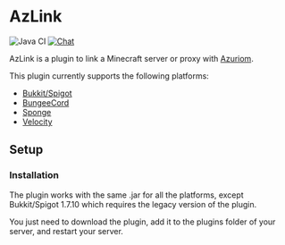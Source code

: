 # AzLink

![Java CI](https://github.com/Azuriom/AzLink/workflows/Java%20CI/badge.svg)
[![Chat](https://img.shields.io/discord/625774284823986183?color=7289da&label=Discord&logo=discord&logoColor=fff&style=flat-square)](https://azuriom.com/discord)

AzLink is a plugin to link a Minecraft server or proxy with [Azuriom](https://azuriom.com/).

This plugin currently supports the following platforms:
* [Bukkit/Spigot](https://www.spigotmc.org/)
* [BungeeCord](https://github.com/SpigotMC/BungeeCord)
* [Sponge](https://www.spongepowered.org/)
* [Velocity](https://www.velocitypowered.com/)

## Setup

### Installation
The plugin works with the same .jar for all the platforms, except Bukkit/Spigot 1.7.10 which requires the legacy version of the plugin.

You just need to download the plugin, add it to the plugins folder of your server, and restart your server.
